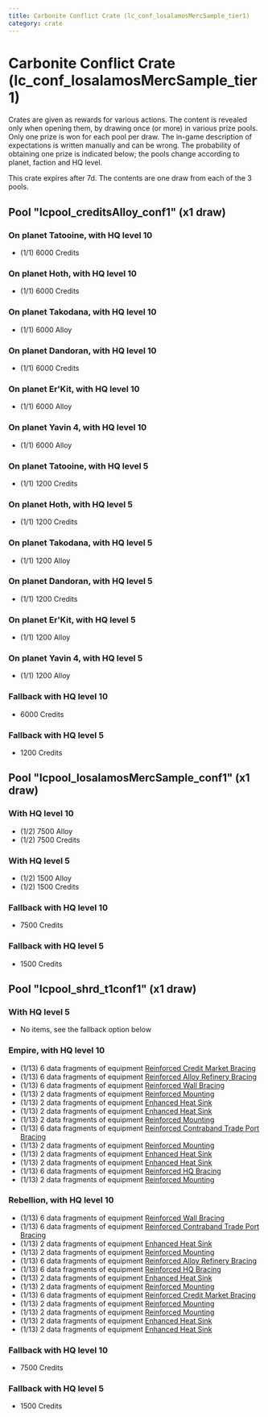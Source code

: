 ```yaml
---
title: Carbonite Conflict Crate (lc_conf_losalamosMercSample_tier1)
category: crate
---
```


# Carbonite Conflict Crate (lc_conf_losalamosMercSample_tier1)

Crates are given as rewards for various actions. The content is revealed only when opening them, by drawing once (or more) in various prize pools. Only one prize is won for each pool per draw. The in-game description of expectations is written manually and can be wrong. The probability of obtaining one prize is indicated below; the pools change according to planet, faction and HQ level.

This crate expires after 7d. The contents are one draw from each of the 3 pools.

## Pool "lcpool_creditsAlloy_conf1" (x1 draw)

### On planet Tatooine, with HQ level 10

  * (1/1) 6000 Credits

### On planet Hoth, with HQ level 10

  * (1/1) 6000 Credits

### On planet Takodana, with HQ level 10

  * (1/1) 6000 Alloy

### On planet Dandoran, with HQ level 10

  * (1/1) 6000 Credits

### On planet Er'Kit, with HQ level 10

  * (1/1) 6000 Alloy

### On planet Yavin 4, with HQ level 10

  * (1/1) 6000 Alloy

### On planet Tatooine, with HQ level 5

  * (1/1) 1200 Credits

### On planet Hoth, with HQ level 5

  * (1/1) 1200 Credits

### On planet Takodana, with HQ level 5

  * (1/1) 1200 Alloy

### On planet Dandoran, with HQ level 5

  * (1/1) 1200 Credits

### On planet Er'Kit, with HQ level 5

  * (1/1) 1200 Alloy

### On planet Yavin 4, with HQ level 5

  * (1/1) 1200 Alloy

### Fallback with HQ level 10

  * 6000 Credits

### Fallback with HQ level 5

  * 1200 Credits

## Pool "lcpool_losalamosMercSample_conf1" (x1 draw)

### With HQ level 10

  * (1/2) 7500 Alloy
  * (1/2) 7500 Credits

### With HQ level 5

  * (1/2) 1500 Alloy
  * (1/2) 1500 Credits

### Fallback with HQ level 10

  * 7500 Credits

### Fallback with HQ level 5

  * 1500 Credits

## Pool "lcpool_shrd_t1conf1" (x1 draw)

### With HQ level 5

  * No items, see the fallback option below

### Empire, with HQ level 10

  * (1/13) 6 data fragments of equipment [Reinforced Credit Market Bracing](eqpEmpireCreditGeneratorHealth)
  * (1/13) 6 data fragments of equipment [Reinforced Alloy Refinery Bracing](eqpEmpireMaterialsGeneratorHealth)
  * (1/13) 6 data fragments of equipment [Reinforced Wall Bracing](eqpEmpireWallHealth)
  * (1/13) 2 data fragments of equipment [Reinforced Mounting](eqpEmpireRocketTurretHealth)
  * (1/13) 2 data fragments of equipment [Enhanced Heat Sink](eqpEmpireBurstTurretDamage)
  * (1/13) 2 data fragments of equipment [Enhanced Heat Sink](eqpEmpireRocketTurretDamage)
  * (1/13) 2 data fragments of equipment [Reinforced Mounting](eqpEmpireBurstTurretHealth)
  * (1/13) 6 data fragments of equipment [Reinforced Contraband Trade Port Bracing](eqpEmpireContrabandGeneratorHealth)
  * (1/13) 2 data fragments of equipment [Reinforced Mounting](eqpEmpireMortarTurretHealth)
  * (1/13) 2 data fragments of equipment [Enhanced Heat Sink](eqpEmpireRapidFireTurretDamage)
  * (1/13) 2 data fragments of equipment [Enhanced Heat Sink](eqpEmpireMortarTurretDamage)
  * (1/13) 6 data fragments of equipment [Reinforced HQ Bracing](eqpEmpireHQHealth)
  * (1/13) 2 data fragments of equipment [Reinforced Mounting](eqpEmpireRapidFireTurretHealth)

### Rebellion, with HQ level 10

  * (1/13) 6 data fragments of equipment [Reinforced Wall Bracing](eqpRebelWallHealth)
  * (1/13) 6 data fragments of equipment [Reinforced Contraband Trade Port Bracing](eqpRebelContrabandGeneratorHealth)
  * (1/13) 2 data fragments of equipment [Enhanced Heat Sink](eqpRebelBurstTurretDamage)
  * (1/13) 2 data fragments of equipment [Reinforced Mounting](eqpRebelBurstTurretHealth)
  * (1/13) 6 data fragments of equipment [Reinforced Alloy Refinery Bracing](eqpRebelMaterialsGeneratorHealth)
  * (1/13) 6 data fragments of equipment [Reinforced HQ Bracing](eqpRebelHQHealth)
  * (1/13) 2 data fragments of equipment [Enhanced Heat Sink](eqpRebelRocketTurretDamage)
  * (1/13) 2 data fragments of equipment [Reinforced Mounting](eqpRebelRapidFireTurretHealth)
  * (1/13) 6 data fragments of equipment [Reinforced Credit Market Bracing](eqpRebelCreditGeneratorHealth)
  * (1/13) 2 data fragments of equipment [Reinforced Mounting](eqpRebelRocketTurretHealth)
  * (1/13) 2 data fragments of equipment [Reinforced Mounting](eqpRebelMortarTurretHealth)
  * (1/13) 2 data fragments of equipment [Enhanced Heat Sink](eqpRebelRapidFireTurretDamage)
  * (1/13) 2 data fragments of equipment [Enhanced Heat Sink](eqpRebelMortarTurretDamage)

### Fallback with HQ level 10

  * 7500 Credits

### Fallback with HQ level 5

  * 1500 Credits